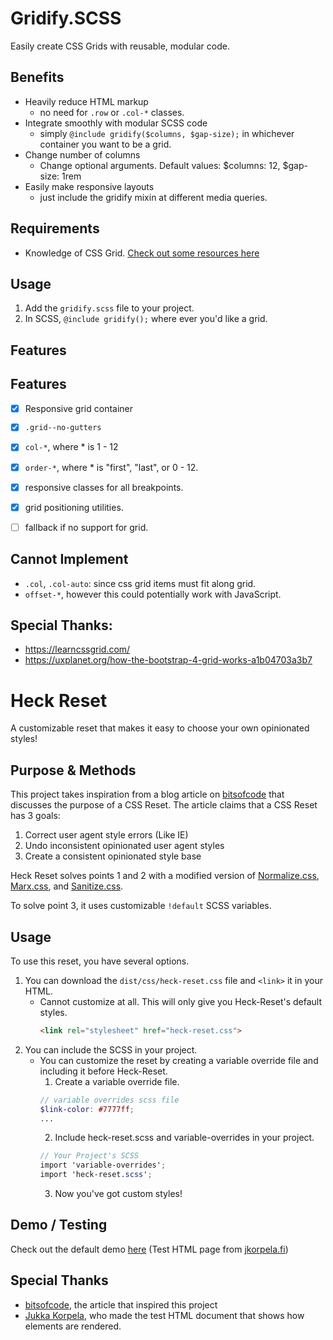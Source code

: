 # Gridify.SCSS
Easily create CSS Grids with reusable, modular code.

## Benefits
- Heavily reduce HTML markup
    - no need for `.row` or `.col-*` classes.
- Integrate smoothly with modular SCSS code
    - simply `@include gridify($columns, $gap-size);` in whichever container you want to be a grid.
- Change number of columns
    - Change optional arguments. Default values: $columns: 12, $gap-size: 1rem
- Easily make responsive layouts
    - just include the gridify mixin at different media queries.

## Requirements
- Knowledge of CSS Grid. [Check out some resources here](https://gridbyexample.com/resources/)

## Usage
1. Add the `gridify.scss` file to your project.
2. In SCSS, `@include gridify();` where ever you'd like a grid.









## Features







## Features
- [x] Responsive grid container 
- [x] `.grid--no-gutters`
- [x] `col-*`, where * is 1 - 12
- [x] `order-*`, where * is "first", "last", or 0 - 12.
- [x] responsive classes for all breakpoints.
- [x] grid positioning utilities.
- [ ] fallback if no support for grid.


## Cannot Implement
- `.col`, `.col-auto`: since css grid items must fit along grid.
- `offset-*`, however this could potentially work with JavaScript.


## Special Thanks:
- https://learncssgrid.com/
- https://uxplanet.org/how-the-bootstrap-4-grid-works-a1b04703a3b7






# Heck Reset
A customizable reset that makes it easy to choose your own opinionated styles!

## Purpose & Methods
This project takes inspiration from a blog article on [bitsofcode](https://bitsofco.de/a-look-at-css-resets-in-2018/) that discusses the purpose of a CSS Reset. The article claims that a CSS Reset has 3 goals: 

1. Correct user agent style errors (Like IE)
2. Undo inconsistent opinionated user agent styles
3. Create a consistent opinionated style base

Heck Reset solves points 1 and 2 with a modified version of [Normalize.css](https://github.com/necolas/normalize.css), [Marx.css](https://github.com/mblode/marx), and [Sanitize.css](https://github.com/csstools/sanitize.css).

To solve point 3, it uses customizable `!default` SCSS variables.

## Usage
To use this reset, you have several options. 

1. You can download the `dist/css/heck-reset.css` file and `<link>` it in your HTML.
    - Cannot customize at all. This will only give you Heck-Reset's default styles.
        ```html
        <link rel="stylesheet" href="heck-reset.css">
        ```
2. You can include the SCSS in your project.
    - You can customize the reset by creating a variable override file and including it before Heck-Reset.
        1. Create a variable override file.
        ```scss
        // variable overrides scss file
        $link-color: #7777ff;
        ...
        ```
        2. Include heck-reset.scss and variable-overrides in your project.
        ```scss
        // Your Project's SCSS
        import 'variable-overrides';
        import 'heck-reset.scss';
        ```
        3. Now you've got custom styles!


## Demo / Testing
Check out the default demo [here](https://julian-hecker.github.io/heck-reset/test.html) \(Test HTML page from [jkorpela.fi](http://jkorpela.fi/www/testel.html)\)

## Special Thanks
- [bitsofcode](https://bitsofco.de/a-look-at-css-resets-in-2018/), the article that inspired this project
- [Jukka Korpela](http://jkorpela.fi/www/testel.html), who made the test HTML document that shows how elements are rendered.
